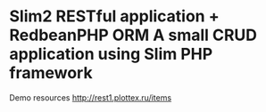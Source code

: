 Slim2 RESTful application + RedbeanPHP ORM
A small CRUD application using Slim PHP framework
======================

Demo resources
http://rest1.plottex.ru/items